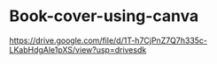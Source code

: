 # Book-cover-using-canva

https://drive.google.com/file/d/1T-h7CjPnZ7Q7h335c-LKabHdgAle1pXS/view?usp=drivesdk
